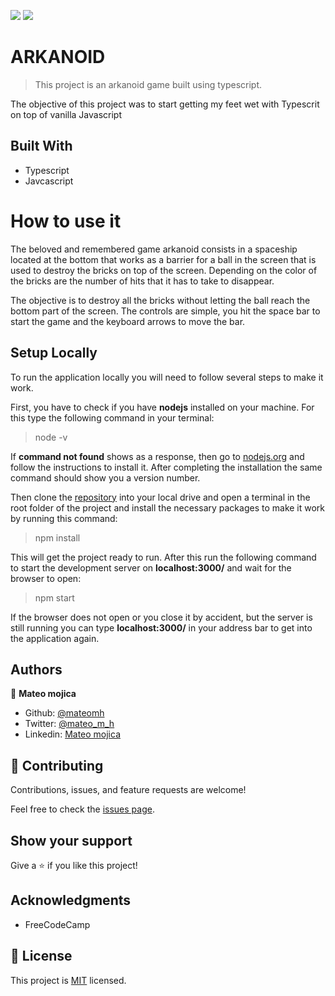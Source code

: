 ![](https://img.shields.io/badge/Typescript-informational) ![](https://img.shields.io/badge/Javascript-yellow)

# ARKANOID

> This project is an arkanoid game built using typescript.


The objective of this project was to start getting my feet wet with Typescrit on top of vanilla Javascript

## Built With

- Typescript
- Javcascript


# How to use it

The beloved and remembered game arkanoid consists in a spaceship located at the bottom that works as a barrier for a ball in the screen that is used to destroy the bricks on top of the screen.
Depending on the color of the bricks are the number of hits that it has to take to disappear.

The objective is to destroy all the bricks without letting the ball reach the bottom part of the screen. The controls are simple, you hit the space bar to start the game and the keyboard arrows to move the bar.

## Setup Locally

To run the application locally you will need to follow several steps to make it work.

First, you have to check if you have **nodejs** installed on your machine. For this type the following command in your terminal:

> node -v

If **command not found** shows as a response, then go to [nodejs.org](https://nodejs.org/en/) and follow the instructions to install it. After completing the installation the same command should show you a version number.

Then clone the [repository](https://github.com/mateomh/Arkanoid.git) into your local drive and open a terminal in the root folder of the project and install the necessary packages to make it work by running this command:

> npm install

This will get the project ready to run. After this run the following command to start the development server on **localhost:3000/** and wait for the browser to open:

> npm start

If the browser does not open or you close it by accident, but the server is still running you can type **localhost:3000/** in your address bar to get into the application again.


## Authors

👤 **Mateo mojica**

- Github: [@mateomh](https://github.com/mateomh)
- Twitter: [@mateo_m_h](https://twitter.com/mateo_m_h)
- Linkedin: [Mateo mojica](https://linkedin.com/mateo_mojica_hernandez)


## 🤝 Contributing

Contributions, issues, and feature requests are welcome!

Feel free to check the [issues page](issues/).

## Show your support

Give a ⭐️ if you like this project!

## Acknowledgments

- FreeCodeCamp

## 📝 License

This project is [MIT](https://opensource.org/licenses/MIT) licensed.
